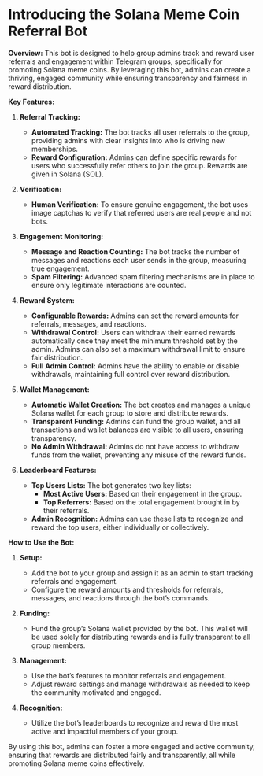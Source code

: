 # Introducing the Solana Meme Coin Referral Bot

**Overview:**
This bot is designed to help group admins track and reward user referrals and engagement within Telegram groups, specifically for promoting Solana meme coins. By leveraging this bot, admins can create a thriving, engaged community while ensuring transparency and fairness in reward distribution.

**Key Features:**

1. **Referral Tracking:**
   - **Automated Tracking:** The bot tracks all user referrals to the group, providing admins with clear insights into who is driving new memberships.
   - **Reward Configuration:** Admins can define specific rewards for users who successfully refer others to join the group. Rewards are given in Solana (SOL).

2. **Verification:**
   - **Human Verification:** To ensure genuine engagement, the bot uses image captchas to verify that referred users are real people and not bots.

3. **Engagement Monitoring:**
   - **Message and Reaction Counting:** The bot tracks the number of messages and reactions each user sends in the group, measuring true engagement.
   - **Spam Filtering:** Advanced spam filtering mechanisms are in place to ensure only legitimate interactions are counted.

4. **Reward System:**
   - **Configurable Rewards:** Admins can set the reward amounts for referrals, messages, and reactions.
   - **Withdrawal Control:** Users can withdraw their earned rewards automatically once they meet the minimum threshold set by the admin. Admins can also set a maximum withdrawal limit to ensure fair distribution.
   - **Full Admin Control:** Admins have the ability to enable or disable withdrawals, maintaining full control over reward distribution.

5. **Wallet Management:**
   - **Automatic Wallet Creation:** The bot creates and manages a unique Solana wallet for each group to store and distribute rewards.
   - **Transparent Funding:** Admins can fund the group wallet, and all transactions and wallet balances are visible to all users, ensuring transparency.
   - **No Admin Withdrawal:** Admins do not have access to withdraw funds from the wallet, preventing any misuse of the reward funds.

6. **Leaderboard Features:**
   - **Top Users Lists:** The bot generates two key lists:
     - **Most Active Users:** Based on their engagement in the group.
     - **Top Referrers:** Based on the total engagement brought in by their referrals.
   - **Admin Recognition:** Admins can use these lists to recognize and reward the top users, either individually or collectively.

**How to Use the Bot:**

1. **Setup:**
   - Add the bot to your group and assign it as an admin to start tracking referrals and engagement.
   - Configure the reward amounts and thresholds for referrals, messages, and reactions through the bot’s commands.

2. **Funding:**
   - Fund the group’s Solana wallet provided by the bot. This wallet will be used solely for distributing rewards and is fully transparent to all group members.

3. **Management:**
   - Use the bot’s features to monitor referrals and engagement.
   - Adjust reward settings and manage withdrawals as needed to keep the community motivated and engaged.

4. **Recognition:**
   - Utilize the bot’s leaderboards to recognize and reward the most active and impactful members of your group.

By using this bot, admins can foster a more engaged and active community, ensuring that rewards are distributed fairly and transparently, all while promoting Solana meme coins effectively.
